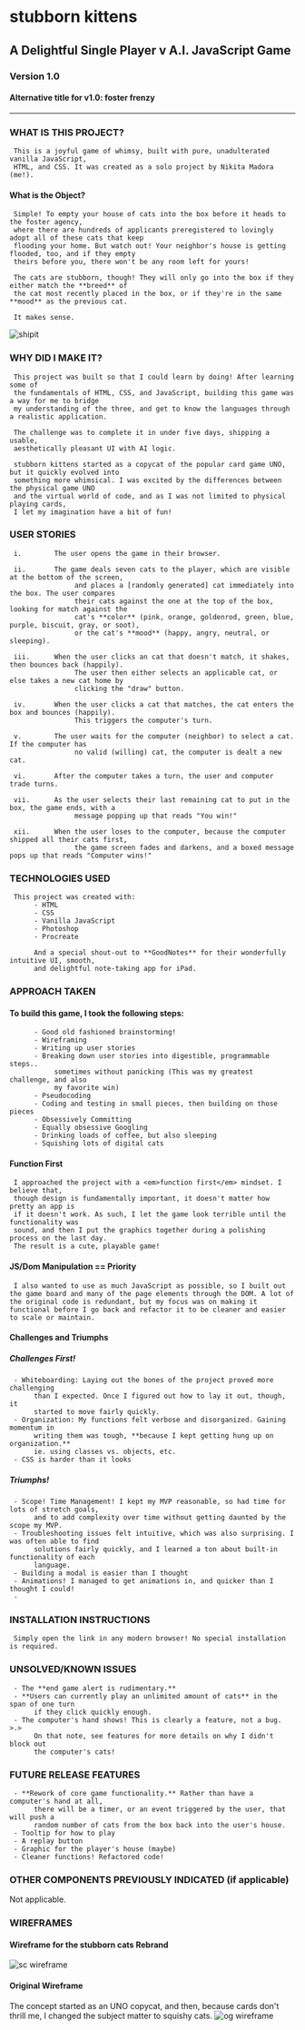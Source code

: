 # stubborn kittens
## A Delightful Single Player v A.I. JavaScript Game
### Version 1.0
#### Alternative title for v1.0: foster frenzy
<hr>

### WHAT IS THIS PROJECT?
     This is a joyful game of whimsy, built with pure, unadulterated vanilla JavaScript, 
     HTML, and CSS. It was created as a solo project by Nikita Madora (me!).

#### What is the Object?
     Simple! To empty your house of cats into the box before it heads to the foster agency, 
     where there are hundreds of applicants preregistered to lovingly adopt all of these cats that keep 
     flooding your home. But watch out! Your neighbor's house is getting flooded, too, and if they empty 
     theirs before you, there won't be any room left for yours!

     The cats are stubborn, though! They will only go into the box if they either match the **breed** of 
     the cat most recently placed in the box, or if they're in the same **mood** as the previous cat.

     It makes sense.
![shipit](https://github.com/nikitamadora/stubborn-kittens/blob/master/assets/shipit.png)

### WHY DID I MAKE IT?
     This project was built so that I could learn by doing! After learning some of 
     the fundamentals of HTML, CSS, and JavaScript, building this game was a way for me to bridge 
     my understanding of the three, and get to know the languages through a realistic application. 
     
     The challenge was to complete it in under five days, shipping a usable, 
     aesthetically pleasant UI with AI logic.

     stubborn kittens started as a copycat of the popular card game UNO, but it quickly evolved into 
     something more whimsical. I was excited by the differences between the physical game UNO 
     and the virtual world of code, and as I was not limited to physical playing cards, 
     I let my imagination have a bit of fun!

### USER STORIES


     i.        The user opens the game in their browser.

     ii.       The game deals seven cats to the player, which are visible at the bottom of the screen, 
                    and places a [randomly generated] cat immediately into the box. The user compares 
                    their cats against the one at the top of the box, looking for match against the 
                    cat's **color** (pink, orange, goldenrod, green, blue, purple, biscuit, gray, or soot), 
                    or the cat's **mood** (happy, angry, neutral, or sleeping).

     iii.      When the user clicks an cat that doesn't match, it shakes, then bounces back (happily). 
                    The user then either selects an applicable cat, or else takes a new cat home by 
                    clicking the "draw" button.

     iv.       When the user clicks a cat that matches, the cat enters the box and bounces (happily). 
                    This triggers the computer's turn.

     v.        The user waits for the computer (neighbor) to select a cat. If the computer has 
                    no valid (willing) cat, the computer is dealt a new cat.

     vi.       After the computer takes a turn, the user and computer trade turns.

     vii.      As the user selects their last remaining cat to put in the box, the game ends, with a 
                    message popping up that reads "You win!"

     xii.      When the user loses to the computer, because the computer shipped all their cats first, 
                    the game screen fades and darkens, and a boxed message pops up that reads "Computer wins!"


### TECHNOLOGIES USED

     This project was created with:
          - HTML
          - CSS
          - Vanilla JavaScript
          - Photoshop
          - Procreate
          
          And a special shout-out to **GoodNotes** for their wonderfully intuitive UI, smooth, 
          and delightful note-taking app for iPad.


### APPROACH TAKEN
#### To build this game, I took the following steps:
          - Good old fashioned brainstorming!
          - Wireframing
          - Writing up user stories
          - Breaking down user stories into digestible, programmable steps.. 
               sometimes without panicking (This was my greatest challenge, and also
               my favorite win)
          - Pseudocoding
          - Coding and testing in small pieces, then building on those pieces
          - Obsessively Committing
          - Equally obsessive Googling
          - Drinking loads of coffee, but also sleeping
          - Squishing lots of digital cats

#### Function First
     I approached the project with a <em>function first</em> mindset. I believe that, 
     though design is fundamentally important, it doesn't matter how pretty an app is 
     if it doesn't work. As such, I let the game look terrible until the functionality was 
     sound, and then I put the graphics together during a polishing process on the last day. 
     The result is a cute, playable game!
     
#### JS/Dom Manipulation == Priority
     I also wanted to use as much JavaScript as possible, so I built out the game board and many of the page elements through the DOM. A lot of the original code is redundant, but my focus was on making it functional before I go back and refactor it to be cleaner and easier to scale or maintain.

#### Challenges and Triumphs
##### Challenges First!
     - Whiteboarding: Laying out the bones of the project proved more challenging 
          than I expected. Once I figured out how to lay it out, though, it 
          started to move fairly quickly. 
     - Organization: My functions felt verbose and disorganized. Gaining momentum in 
          writing them was tough, **because I kept getting hung up on organization.** 
          ie. using classes vs. objects, etc.
     - CSS is harder than it looks

##### Triumphs!
     - Scope! Time Management! I kept my MVP reasonable, so had time for lots of stretch goals,
          and to add complexity over time without getting daunted by the scope my MVP.
     - Troubleshooting issues felt intuitive, which was also surprising. I was often able to find
          solutions fairly quickly, and I learned a ton about built-in functionality of each
          language.
     - Building a modal is easier than I thought
     - Animations! I managed to get animations in, and quicker than I thought I could!
     - 


### INSTALLATION INSTRUCTIONS
     Simply open the link in any modern browser! No special installation is required.


### UNSOLVED/KNOWN ISSUES
     - The **end game alert is rudimentary.**
     - **Users can currently play an unlimited amount of cats** in the span of one turn 
          if they click quickly enough.
     - The computer's hand shows! This is clearly a feature, not a bug. >.> 
          On that note, see features for more details on why I didn't block out 
          the computer's cats!

### FUTURE RELEASE FEATURES
     - **Rework of core game functionality.** Rather than have a computer's hand at all, 
          there will be a timer, or an event triggered by the user, that will push a 
          random number of cats from the box back into the user's house. 
     - Tooltip for how to play
     - A replay button
     - Graphic for the player's house (maybe)
     - Cleaner functions! Refactored code!



### OTHER COMPONENTS PREVIOUSLY INDICATED (if applicable)
Not applicable.

### WIREFRAMES
#### Wireframe for the stubborn cats Rebrand
![sc wireframe](https://github.com/nikitamadora/stubborn-kittens/blob/master/assets/stubborn-kittens-wireframe-6.jpg)

#### Original Wireframe
The concept started as an UNO copycat, and then, because cards don't thrill me, I changed the subject matter to squishy cats.
![og wireframe](https://github.com/nikitamadora/stubborn-kittens/blob/master/assets/uno-wireframe.jpg)
